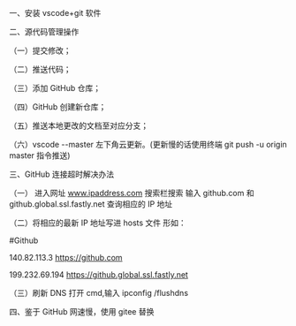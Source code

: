 一、安装 vscode+git 软件

二、源代码管理操作

（一）提交修改；

（二）推送代码；

（三）添加 GitHub 仓库；

（四）GitHub 创建新仓库；

（五）推送本地更改的文档至对应分支；

（六）vscode --master 左下角云更新。(更新慢的话使用终端 git push -u origin master 指令推送)

三、GitHub 连接超时解决办法

（一） 进入网址 www.ipaddress.com
搜索栏搜索 输入 github.com 和 github.global.ssl.fastly.net 查询相应的 IP 地址

（二）将相应的最新 IP 地址写进 hosts 文件
形如：

#Github

140.82.113.3 https://github.com

199.232.69.194 https://github.global.ssl.fastly.net

（三）刷新 DNS
打开 cmd,输入 ipconfig /flushdns

四、鉴于 GitHub 网速慢，使用 gitee 替换
